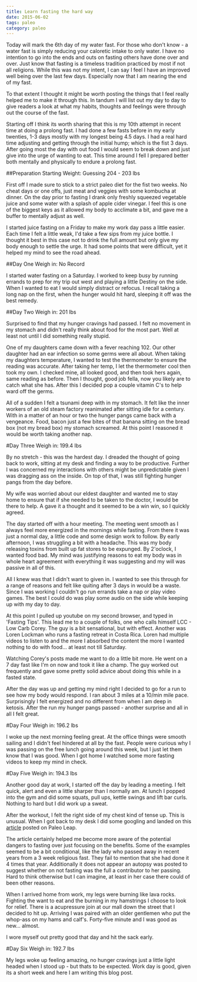 ```yaml
---
title: Learn fasting the hard way
date: 2015-06-02
tags: paleo
category: paleo
---
```


Today will mark the 6th day of my water fast. For those who don't know - a water fast is simply reducing your caloretic intake to only water. I have no intention to go into the ends and outs on fasting
others have done over and over. Just know that fasting is a timeless tradition practiced by most if not all religions. While this was not my intent, I can say I feel I have an improved
well being over the last few days. Especially now that I am nearing the end of my fast.

To that extent I thought it might be worth posting the things that I feel really helped me to make it through this. In tandum I will list out my day to day to give readers a look at what my habits,
thoughts and feelings were through out the course of the fast.

Starting off I think its worth sharing that this is my 10th attempt in recent time at doing a prolong fast. I had done a few fasts before in my early twenties, 1-3 days mostly
with my longest being 4.5 days. I had a real hard time adjusting and getting through the initial hump; which is the fist 3 days. After going most the day with out food I would seem to break down
and just give into the urge of wanting to eat. This time around I fell I prepared better both mentally and physically to endure a prolong fast.

##Preparation
Starting Weight: Guessing 204 - 203 lbs

First off I made sure to stick to a strict paleo diet for the fist two weeks. No cheat days or one offs, just meat and veggies with some kombucha at dinner. On the day prior to fasting I drank
only freshly squeezed vegetable juice and some water with a splash of apple cider vinegar. I feel this is one of the biggest keys as it allowed my body to acclimate a bit, and gave me a buffer
to mentally adjust as well.

I started juice fasting on a Friday to make my work day pass a little easier. Each time I felt a little weak, I'd take a few sips from my juice bottle. I thought it best in this case not to drink the
full amount but only give my body enough to settle the urge. It had some points that were difficult, yet it helped my mind to see the road ahead.

##Day One
Weigh in: No Record

I started water fasting on a Saturday. I worked to keep busy by running errands to prep for my trip out west and playing a little Destiny on the side. When I wanted to eat I would
simply distract or refocus. I recall taking a long nap on the first, when the hunger would hit hard, sleeping it off was the best remedy.

##Day Two
Weigh in: 201 lbs

Surprised to find that my hunger cravings had passed. I felt no movement in my stomach and didn't really think about food for the most part. Well at least not until I did something really stupid.

One of my daughters came down with a fever reaching 102. Our other daughter had an ear infection so some germs were all about. When taking my daughters temperature, I wanted to test the
thermometer to ensure the reading was accurate. After taking her temp, I let the thermometer cool then took my own. I checked mine, all looked good, and then took hers again, same reading as before.
Then I thought, good job fella, now you likely are to catch what she has. After this I decided pop a couple vitamin C's to help ward off the germs.

All of a sudden I felt a tsunami deep with in my stomach. It felt like the inner workers of an old steam factory reanimated after sitting idle for a century. With in a matter of an hour or two the
hunger pangs came back with a vengeance. Food, bacon just a few bites of that banana sitting on the bread box (not my bread box) my stomach screamed. At this point I reasoned it would be worth taking
another nap.

#Day Three
Weigh in: 199.4 lbs

By no stretch - this was the hardest day. I dreaded the thought of going back to work, sitting at my desk and finding a way to be productive. Further I was concerned my interactions with others
might be unpredictable given I was dragging ass on the inside. On top of that, I was still fighting hunger pangs from the day before.

My wife was worried about our eldest daughter and wanted me to stay home to ensure that if she needed to be taken to the doctor, I would be there to help. A gave it a thought and it seemed to be a
win win, so I quickly agreed.

The day started off with a hour meeting. The meeting went smooth as I always feel more energized in the mornings while fasting. From there it was just a normal day, a little code and some design work to follow.
By early afternoon, I was struggling a bit with a headache. This was my body releasing toxins from built up fat stores to be expunged. By 2'oclock, I wanted food bad. My mind was justifying reasons to eat
my body was in whole heart agreement with everything it was suggesting and my will was passive in all of this.

All I knew was that I didn't want to given in. I wanted to see this through for a range of reasons and felt like quiting after 3 days in would be a waste. Since I was working I couldn't go run errands
take a nap or play video games. The best I could do was play some audio on the side while keeping up with my day to day.

At this point I pulled up youtube on my second browser, and typed in 'Fasting Tips'. This lead me to a couple of folks, one who calls himself LCC - Low Carb Corey. The guy is a bit sensational, but with
effect. Another was Loren Lockman who runs a fasting retreat in Costa Rica. Loren had multiple videos to listen to and the more I absorbed the content the more I wanted nothing to do with food... at
least not till Saturday.

Watching Corey's posts made me want to do a little bit more. He went on a 7 day fast like I'm on now and took it like a champ. The guy worked out frequently and gave some pretty solid advice about doing
this while in a fasted state.

After the day was up and getting my mind right I decided to go for a run to see how my body would respond. I ran about 3 miles at a 10/min mile pace. Surprisingly I felt energized and no different from
when I am deep in ketosis. After the run my hunger pangs passed - another surprise and all in all I felt great.

#Day Four
Weigh in: 196.2 lbs

I woke up the next morning feeling great. At the office things were smooth sailing and I didn't feel hindered at all by the fast. People were curious why I was passing on the free lunch going around
this week, but I just let them know that I was good. When I got home I watched some more fasting videos to keep my mind in check.

#Day Five
Weigh in: 194.3 lbs

Another good day at work, I started off the day by leading a meeting. I felt quick, alert and even a little sharper than I normally am. At lunch I popped into the gym and did some squats,
pull ups, kettle swings and lift bar curls. Nothing to hard but I did work up a sweat.

After the workout, I felt the right side of my chest kind of tense up. This is unusual. When I got back to my desk I did some googling and landed on this [article](http://paleoleap.com/long-fasts/)
posted on Paleo Leap.

The article certainly helped me become more aware of the potential dangers to fasting over just focusing on the benefits. Some of the examples seemed to be a bit conditional, like the lady who passed away
in recent years from a 3 week religious fast. They fail to mention that she had done it 4 times that year. Additionally it does not appear an autopsy was posted to suggest whether on not fasting was the full
a contributor to her passing. Hard to think otherwise but I can imagine, at least in her case there could of been other reasons.

When I arrived home from work, my legs were burning like lava rocks. Fighting the want to eat and the burning in my hamstrings I choose to look for relief. There is a acupressure join at our
mall down the street that I decided to hit up. Arriving I was paired with an older gentlemen who put the whop-ass on my hams and calf's. Forty-five minute and I was good as new... almost.

I wore myself out pretty good that day and hit the sack early.

#Day Six
Weigh in: 192.7 lbs

My legs woke up feeling amazing, no hunger cravings just a little light headed when I stood up - but thats to be expected. Work day is good, given its a short week and here I am writing this blog post.


